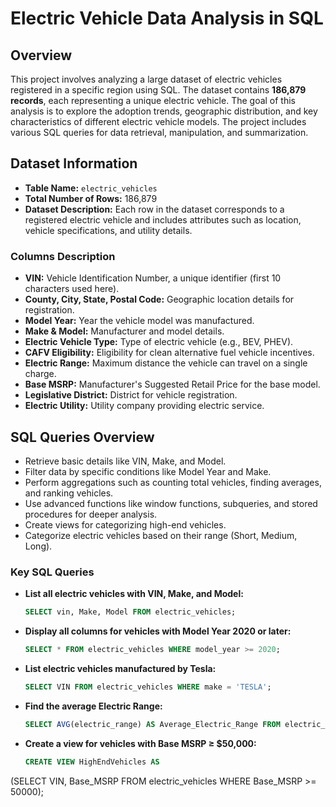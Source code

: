 # Electric Vehicle Data Analysis in SQL

## Overview
This project involves analyzing a large dataset of electric vehicles registered in a specific region using SQL. The dataset contains **186,879 records**, each representing a unique electric vehicle. The goal of this analysis is to explore the adoption trends, geographic distribution, and key characteristics of different electric vehicle models. The project includes various SQL queries for data retrieval, manipulation, and summarization.

## Dataset Information
- **Table Name:** `electric_vehicles`
- **Total Number of Rows:** 186,879
- **Dataset Description:** Each row in the dataset corresponds to a registered electric vehicle and includes attributes such as location, vehicle specifications, and utility details.

### Columns Description
- **VIN:** Vehicle Identification Number, a unique identifier (first 10 characters used here).
- **County, City, State, Postal Code:** Geographic location details for registration.
- **Model Year:** Year the vehicle model was manufactured.
- **Make & Model:** Manufacturer and model details.
- **Electric Vehicle Type:** Type of electric vehicle (e.g., BEV, PHEV).
- **CAFV Eligibility:** Eligibility for clean alternative fuel vehicle incentives.
- **Electric Range:** Maximum distance the vehicle can travel on a single charge.
- **Base MSRP:** Manufacturer's Suggested Retail Price for the base model.
- **Legislative District:** District for vehicle registration.
- **Electric Utility:** Utility company providing electric service.

## SQL Queries Overview
- Retrieve basic details like VIN, Make, and Model.
- Filter data by specific conditions like Model Year and Make.
- Perform aggregations such as counting total vehicles, finding averages, and ranking vehicles.
- Use advanced functions like window functions, subqueries, and stored procedures for deeper analysis.
- Create views for categorizing high-end vehicles.
- Categorize electric vehicles based on their range (Short, Medium, Long).

### Key SQL Queries
- **List all electric vehicles with VIN, Make, and Model:**
  ```sql
  SELECT vin, Make, Model FROM electric_vehicles;
- **Display all columns for vehicles with Model Year 2020 or later:**
  ```sql
  SELECT * FROM electric_vehicles WHERE model_year >= 2020;
- **List electric vehicles manufactured by Tesla:**
  ```sql
  SELECT VIN FROM electric_vehicles WHERE make = 'TESLA';
- **Find the average Electric Range:**
  ```sql
  SELECT AVG(electric_range) AS Average_Electric_Range FROM electric_vehicles;
- **Create a view for vehicles with Base MSRP ≥ $50,000:**
  ```sql
  CREATE VIEW HighEndVehicles AS 
(SELECT VIN, Base_MSRP FROM electric_vehicles WHERE Base_MSRP >= 50000);

  
  

